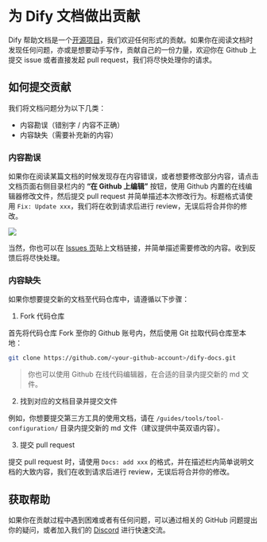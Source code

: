 # 为 Dify 文档做出贡献

Dify 帮助文档是一个[开源项目](https://github.com/langgenius/dify-docs)，我们欢迎任何形式的贡献。如果你在阅读文档时发现任何问题，亦或是想要动手写作，贡献自己的一份力量，欢迎你在 Github 上提交 issue 或者直接发起 pull request，我们将尽快处理你的请求。

## 如何提交贡献

我们将文档问题分为以下几类：

* 内容勘误（错别字 / 内容不正确）
* 内容缺失（需要补充新的内容）

### 内容勘误

如果你在阅读某篇文档的时候发现存在内容错误，或者想要修改部分内容，请点击文档页面右侧目录栏内的 **“在 Github 上编辑”** 按钮，使用 Github 内置的在线编辑器修改文件，然后提交 pull request 并简单描述本次修改行为。标题格式请使用 `Fix: Update xxx`，我们将在收到请求后进行 review，无误后将合并你的修改。

![](https://assets-docs.dify.ai/dify-enterprise-mintlify/zh_CN/community/5558460f6bd4aa9153439595e9603dc7.png)

当然，你也可以在 [Issues 页](https://github.com/langgenius/dify-docs/issues)贴上文档链接，并简单描述需要修改的内容。收到反馈后将尽快处理。

### 内容缺失

如果你想要提交新的文档至代码仓库中，请遵循以下步骤：

1. Fork 代码仓库

首先将代码仓库 Fork 至你的 Github 账号内，然后使用 Git 拉取代码仓库至本地：

```bash
git clone https://github.com/<your-github-account>/dify-docs.git
```

> 你也可以使用 Github 在线代码编辑器，在合适的目录内提交新的 md 文件。

2. 找到对应的文档目录并提交文件

例如，你想要提交第三方工具的使用文档，请在 `/guides/tools/tool-configuration/` 目录内提交新的 md 文件（建议提供中英双语内容）。

3. 提交 pull request

提交 pull request 时，请使用 `Docs: add xxx` 的格式，并在描述栏内简单说明文档的大致内容，我们在收到请求后进行 review，无误后将合并你的修改。

## 获取帮助

如果你在贡献过程中遇到困难或者有任何问题，可以通过相关的 GitHub 问题提出你的疑问，或者加入我们的 [Discord](https://discord.com/invite/8Tpq4AcN9c) 进行快速交流。
